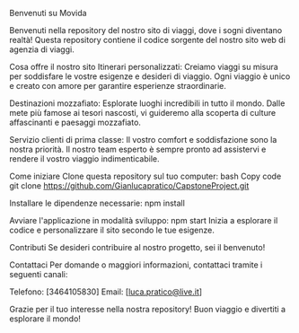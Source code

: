 Benvenuti su Movida

Benvenuti nella repository del nostro sito di viaggi, dove i sogni diventano realtà! Questa repository contiene il codice sorgente del nostro sito web di agenzia di viaggi.

Cosa offre il nostro sito
Itinerari personalizzati: Creiamo viaggi su misura per soddisfare le vostre esigenze e desideri di viaggio. Ogni viaggio è unico e creato con amore per garantire esperienze straordinarie.

Destinazioni mozzafiato: Esplorate luoghi incredibili in tutto il mondo. Dalle mete più famose ai tesori nascosti, vi guideremo alla scoperta di culture affascinanti e paesaggi mozzafiato.

Servizio clienti di prima classe: Il vostro comfort e soddisfazione sono la nostra priorità. Il nostro team esperto è sempre pronto ad assistervi e rendere il vostro viaggio indimenticabile.

Come iniziare
Clone questa repository sul tuo computer:
bash
Copy code
git clone https://github.com/Gianlucapratico/CapstoneProject.git

Installare le dipendenze necessarie:
npm install

Avviare l'applicazione in modalità sviluppo:
npm start
Inizia a esplorare il codice e personalizzare il sito secondo le tue esigenze.

Contributi
Se desideri contribuire al nostro progetto, sei il benvenuto! 

Contattaci
Per domande o maggiori informazioni, contattaci tramite i seguenti canali:

Telefono: [3464105830]
Email: [luca.pratico@live.it]


Grazie per il tuo interesse nella nostra repository! Buon viaggio e divertiti a esplorare il mondo!
